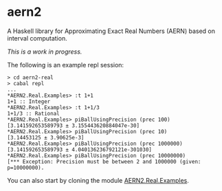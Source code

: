 # aern2
A Haskell library for Approximating Exact Real Numbers (AERN) based on interval computation. 

*This is a work in progress.*

The following is an example repl session:

```
> cd aern2-real
> cabal repl
...
*AERN2.Real.Examples> :t 1+1
1+1 :: Integer
*AERN2.Real.Examples> :t 1+1/3
1+1/3 :: Rational
*AERN2.Real.Examples> piBallUsingPrecision (prec 100)
[3.141592653589793 ± 3.155443620884047e-30]
*AERN2.Real.Examples> piBallUsingPrecision (prec 10)
[3.14453125 ± 3.90625e-3]
*AERN2.Real.Examples> piBallUsingPrecision (prec 1000000)
[3.141592653589793 ± 4.040136236792121e-301030]
*AERN2.Real.Examples> piBallUsingPrecision (prec 10000000)
[*** Exception: Precision must be between 2 and 1000000 (given: p=10000000).
```

You can also start by cloning the module [AERN2.Real.Examples](https://github.com/michalkonecny/aern2/blob/master/aern2-real/src/AERN2/Real/Examples.hs).

